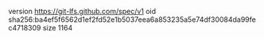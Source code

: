 version https://git-lfs.github.com/spec/v1
oid sha256:ba4ef5f6562d1ef2fd52e1b5037eea6a853235a5e74df30084da99fec4718309
size 1164
